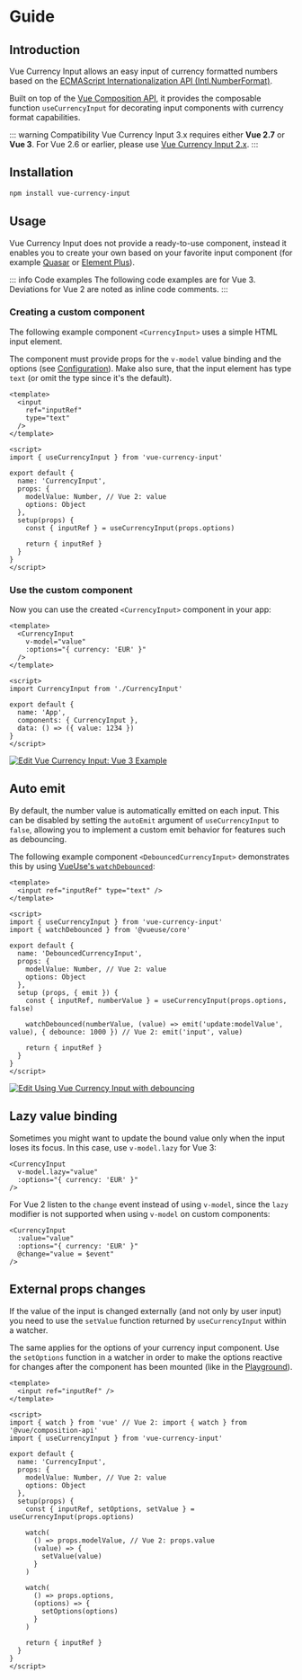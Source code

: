 # Guide

## Introduction

Vue Currency Input allows an easy input of currency formatted numbers based on the [ECMAScript Internationalization API (Intl.NumberFormat)](https://developer.mozilla.org/en-US/docs/Web/JavaScript/Reference/Global_Objects/Intl/NumberFormat).

Built on top of the [Vue Composition API](https://v3.vuejs.org/guide/composition-api-introduction.html), it provides the composable function `useCurrencyInput` for decorating input components with currency format capabilities.

::: warning Compatibility
Vue Currency Input 3.x requires either **Vue 2.7** or **Vue 3**.
For Vue 2.6 or earlier, please use [Vue Currency Input 2.x](https://vue-currency-input-v2.netlify.app/).
:::

## Installation
```bash
npm install vue-currency-input
```

## Usage

Vue Currency Input does not provide a ready-to-use component, instead it enables you to create your own based on your favorite input component (for example [Quasar](examples#quasar) or [Element Plus](examples#element-plus)).

::: info Code examples
The following code examples are for Vue 3. Deviations for Vue 2 are noted as inline code comments.
:::

### Creating a custom component

The following example component `<CurrencyInput>` uses a simple HTML input element.

The component must provide props for the `v-model` value binding and the options (see [Configuration](config)). Make also sure, that the input element has type `text` (or omit the type since it's the default).

```vue
<template>
  <input
    ref="inputRef"
    type="text"
  />
</template>

<script>
import { useCurrencyInput } from 'vue-currency-input'

export default {
  name: 'CurrencyInput',
  props: {
    modelValue: Number, // Vue 2: value
    options: Object
  },
  setup(props) {
    const { inputRef } = useCurrencyInput(props.options)

    return { inputRef }
  }
}
</script>
```

### Use the custom component

Now you can use the created `<CurrencyInput>` component in your app:

```vue
<template>
  <CurrencyInput
    v-model="value"
    :options="{ currency: 'EUR' }"
  />
</template>

<script>
import CurrencyInput from './CurrencyInput'

export default {
  name: 'App',
  components: { CurrencyInput },
  data: () => ({ value: 1234 })
}
</script>
```

[![Edit Vue Currency Input: Vue 3 Example](https://codesandbox.io/static/img/play-codesandbox.svg)](https://codesandbox.io/s/vue-currency-input-vue-3-example-5l51f?fontsize=14&hidenavigation=1&theme=dark)

## Auto emit
By default, the number value is automatically emitted on each input.
This can be disabled by setting the `autoEmit` argument of `useCurrencyInput` to `false`, allowing you to implement a custom emit behavior for features such as debouncing.

The following example component `<DebouncedCurrencyInput>` demonstrates this by using [VueUse's `watchDebounced`](https://vueuse.org/shared/watchDebounced): 

```vue
<template>
  <input ref="inputRef" type="text" />
</template>

<script>
import { useCurrencyInput } from 'vue-currency-input'
import { watchDebounced } from '@vueuse/core'

export default {
  name: 'DebouncedCurrencyInput',
  props: {
    modelValue: Number, // Vue 2: value
    options: Object
  },
  setup (props, { emit }) {
    const { inputRef, numberValue } = useCurrencyInput(props.options, false)

    watchDebounced(numberValue, (value) => emit('update:modelValue', value), { debounce: 1000 }) // Vue 2: emit('input', value)

    return { inputRef }
  }
}
</script>
```

[![Edit Using Vue Currency Input with debouncing](https://codesandbox.io/static/img/play-codesandbox.svg)](https://codesandbox.io/s/using-vue-currency-input-with-debouncing-vzwnss?fontsize=14&hidenavigation=1&theme=dark)


## Lazy value binding

Sometimes you might want to update the bound value only when the input loses its focus. In this case, use `v-model.lazy` for Vue 3:

```vue
<CurrencyInput
  v-model.lazy="value"
  :options="{ currency: 'EUR' }"
/>
```

For Vue 2 listen to the `change` event instead of using `v-model`, since the `lazy` modifier is not supported when using `v-model` on custom components:

```vue
<CurrencyInput
  :value="value"
  :options="{ currency: 'EUR' }"
  @change="value = $event"
/>
```

## External props changes

If the value of the input is changed externally (and not only by user input) you need to use the `setValue` function returned by `useCurrencyInput` within a watcher.

The same applies for the options of your currency input component. Use the `setOptions` function in a watcher in order to make the options reactive for changes after the component has been mounted (like in the [Playground](playground)).

```vue
<template>
  <input ref="inputRef" />
</template>

<script>
import { watch } from 'vue' // Vue 2: import { watch } from '@vue/composition-api'
import { useCurrencyInput } from 'vue-currency-input'

export default {
  name: 'CurrencyInput',
  props: {
    modelValue: Number, // Vue 2: value
    options: Object
  },
  setup(props) {
    const { inputRef, setOptions, setValue } = useCurrencyInput(props.options)

    watch(
      () => props.modelValue, // Vue 2: props.value
      (value) => {
        setValue(value)
      }
    )

    watch(
      () => props.options,
      (options) => {
        setOptions(options)
      }
    )

    return { inputRef }
  }
}
</script>
```
